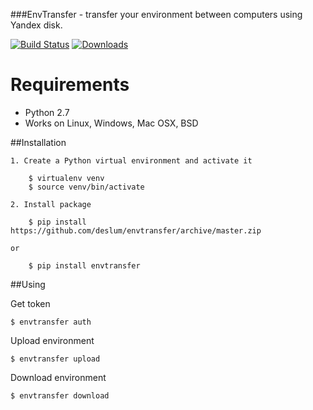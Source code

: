 
###EnvTransfer - transfer your environment between computers using Yandex disk.

[![Build Status](https://travis-ci.org/deslum/envtransfer.svg)](https://travis-ci.org/deslum/envtransfer)
[![Downloads](https://pypip.in/d/envtransfer/badge.svg)](https://pypi.python.org/pypi/envtransfer)

Requirements
============

* Python 2.7
* Works on Linux, Windows, Mac OSX, BSD

##Installation

``` 
1. Create a Python virtual environment and activate it

    $ virtualenv venv
    $ source venv/bin/activate

2. Install package

    $ pip install https://github.com/deslum/envtransfer/archive/master.zip

or

    $ pip install envtransfer

``` 

##Using

  Get token

``` 
$ envtransfer auth
``` 

  Upload environment

``` 
$ envtransfer upload
``` 

  Download environment

``` 
$ envtransfer download
``` 
